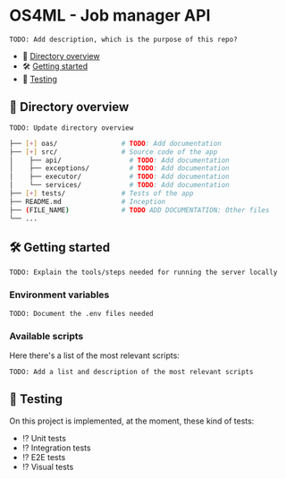 # OS4ML - Job manager API

`TODO: Add description, which is the purpose of this repo?`

- 📂 [Directory overview](#📂-directory-overview)
- 🛠️ [Getting started](#🛠️-getting-started)
- 🧪 [Testing](#🧪-testing)

## 📂 Directory overview

`TODO: Update directory overview`

```bash
├── [+] oas/                # TODO: Add documentation
├── [+] src/                # Source code of the app
│    ├── api/                 # TODO: Add documentation
│    ├── exceptions/          # TODO: Add documentation
│    ├── executor/            # TODO: Add documentation
│    └── services/            # TODO: Add documentation
├── [+] tests/              # Tests of the app
├── README.md               # Inception
├── (FILE_NAME)             # TODO ADD DOCUMENTATION: Other files
└── ...
```

## 🛠️ Getting started

`TODO: Explain the tools/steps needed for running the server locally`

### Environment variables

`TODO: Document the .env files needed`

### Available scripts

Here there's a list of the most relevant scripts:

`TODO: Add a list and description of the most relevant scripts`

## 🧪 Testing

On this project is implemented, at the moment, these kind of tests:

- ⁉️ Unit tests
- ⁉️ Integration tests
- ⁉️ E2E tests
- ⁉️ Visual tests
